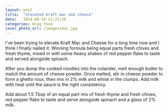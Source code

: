 ```yaml
---
layout: post
title:  "elevated kraft mac and cheese"
date:   2014-08-10 21:23:29
categories: blog food
cover_photo_url: /images/mac.jpg
---
```


I've been trying to elevate Kraft Mac and Cheese for a long time now and I think I finally nailed it. Winning formula being equal parts fresh chives and fresh thyme, mixed in with some heavy shakes of red pepper flake to taste and served alongside spinach.

After you dump the cooked noodles into the colander, melt enough butter to match the amount of cheese powder. Once melted, stir in cheese powder to form a ghetto roux, then mix in 2% milk and whisk in the clumps. Add milk with heat until the sauce is the right consistency.

Add about 1.5 Tbsp of an equal part mix of fresh thyme and fresh chives, red pepper flake to taste and serve alongside spinach and a glass of 2% milk.